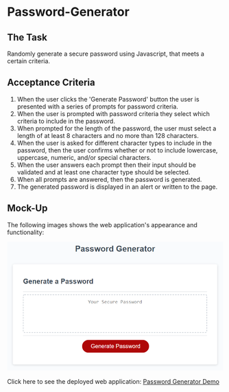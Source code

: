 # Password-Generator

## The Task

Randomly generate a secure password using Javascript, that meets a certain criteria. 

## Acceptance Criteria

1. When the user clicks the 'Generate Password' button the user is presented with a series of prompts for password criteria.
2. When the user is prompted with password criteria they select which criteria to include in the password.
3. When prompted for the length of the password, the user must select a length of at least 8 characters and no more than 128 characters.
4. When the user is asked for different character types to include in the password, then the user confirms whether or not to include lowercase, uppercase, numeric, and/or special characters.
5. When the user answers each prompt then their input should be validated and at least one character type should be selected.
6. When all prompts are answered, then the password is generated.
7. The generated password is displayed in an alert or written to the page.

## Mock-Up

The following images shows the web application's appearance and functionality:

![The Password Generator application displays a red button to "Generate Password".](./Assets/03-javascript-homework-demo.png)

Click here to see the deployed web application: [Password Generator Demo](https://justinkemp10.github.io/Password-Generator/)